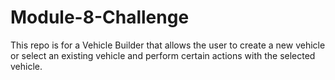 # Module-8-Challenge
This repo is for a Vehicle Builder that allows the user to create a new vehicle or select an existing vehicle and perform certain actions with the selected vehicle.
